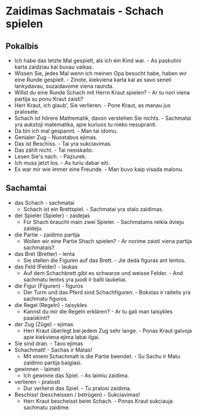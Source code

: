 # Zaidimas Sachmatais - Schach spielen

## Pokalbis

- Ich habe das letzte Mal gespielt, als ich ein Kind war. - As paskutini karta zaidziau kai buvau vaikas.
- Wissen Sie, jedes Mal wenn ich meinen Opa besucht habe, haben wir eine Runde gespielt. - Zinote, kiekviena karta kai as savo seneli lankydavau, suzaidavome viena raunda.
- Willst du eine Runde Schach mit Herrn Kraut spielen? - Ar tu nori viena partija su ponu Kraut zaisti?
- Herr Kraut, ich glaub', Sie verlieren. - Pone Kraut, as manau jus pralosete.
- Schach ist hörere Mathematik, davon verstehen Sie nichts. - Sachmatai yra aukstoji matematika, apie kuriuos tu nieko nesupranti.
- Da bin ich mal gespannt. - Man tai idomu.
- Genialer Zug - Nuostabus ejimas.
- Das ist Beschiss. - Tai yra sukciavimas.
- Das zählt nicht. - Tai nesiskaito.
- Lesen Sie's nach. - Paziurek.
- Ich muss jetzt los. - As turiu dabar eiti.
- Es war mir wie immer eine Freunde. - Man buvo kaip visada malonu.

## Sachamtai

- das Schach - sachmatai
    - Schach ist ein Brettspiel. - Sachmatai yra stalo zaidimas.
- der Spieler (Spieler) - zaidejas
    - Für Shach braucht main zwei Spieler. - Sachmatams reikia dvieju zaideju.
- die Partie - zaidimo partija
    - Wollen wir eine Partie Shach spielen? - Ar norime zaisti viena partija sachmatais?
- das Bret (Bretter) - lenta
    - Sie stellen die Figuren auf das Brett. - Jie deda figuras ant lentos.
- das Feld (Felder) - laukas
    - Auf dem Schachbrett gibt es schwarze und weisse Felder. - And sachmatu lentos yra juodi ir balti laukeliai.
- die Figur (Figuren) - figuros
    - Der Turm und das Pferd sind Schachfiguren. - Bokstas ir raitelis yra sachmatu figuros.
- die Regel (Regeln) - taisykles
    - Kannst du mir die Regeln erklären? - Ar tu gali man taisykles paaiskinti?
- der Zug (Züge) - ejimas
    - Herr Kraut überlegt bei jedem Zug sehr lange. - Ponas Kraut galvoja apie kiekviena ejima labai ilgai.
- Sie sind dran. - Tavo ejimas
- Schachmatt! - Sachas ir Matas!
    - Mit einem Schachmatt is die Partie beendet. - Su Sachu ir Matu zaidimo partija baigiasi.
- gewinnen - laimeti
    - Ich gewinne das Spiel. - As laimiu zaidima.
- verlieren - pralosti
    - Dur verlierst das Spiel. - Tu pralosi zaidima.
- Beschiss! (bescheissen / betrügen) - Sukciavimas!
    - Herr Kraut bescheisst beim Schach. - Ponas Kraut sukciauja sachmatu zaidime.
      
